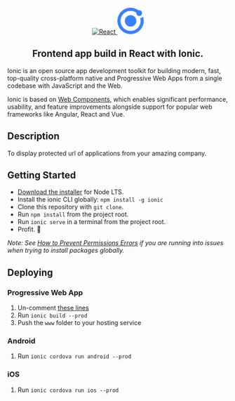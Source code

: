<p align="center">
<a href="#">
    <img alt="React" src="https://avatars.githubusercontent.com/u/6412038?raw=true" width="60" />
  </a>
  <a href="#">
    <img alt="Ionic" src="https://github.com/ionic-team/ionic-framework/blob/main/.github/assets/logo.png?raw=true" width="60" />
  </a>
</p>

<h2 align="center">
  Frontend app build in React with Ionic.
</h2>

Ionic is an open source app development toolkit for building modern, fast, top-quality cross-platform native and Progressive Web Apps from a single codebase with JavaScript and the Web.

Ionic is based on [Web Components](https://www.webcomponents.org/introduction), which enables significant performance, usability, and feature improvements alongside support for popular web frameworks like Angular, React and Vue.

## Description

To display protected url of applications from your amazing company.

## Getting Started

* [Download the installer](https://nodejs.org/) for Node LTS.
* Install the ionic CLI globally: `npm install -g ionic`
* Clone this repository with `git clone`.
* Run `npm install` from the project root.
* Run `ionic serve` in a terminal from the project root.
* Profit. :tada:

_Note: See [How to Prevent Permissions Errors](https://docs.npmjs.com/getting-started/fixing-npm-permissions) if you are running into issues when trying to install packages globally._

## Deploying

### Progressive Web App

1. Un-comment [these lines](https://github.com/ionic-team/ionic2-app-base/blob/master/src/index.html#L21)
2. Run `ionic build --prod`
3. Push the `www` folder to your hosting service

### Android

1. Run `ionic cordova run android --prod`

### iOS

1. Run `ionic cordova run ios --prod`
